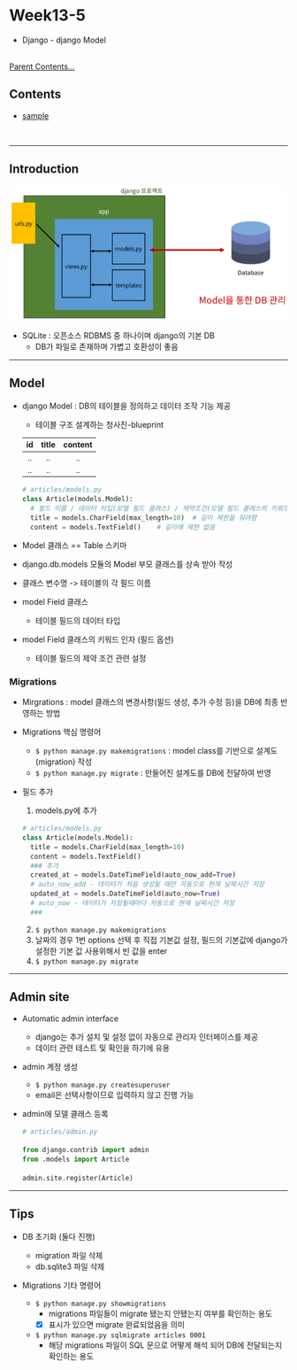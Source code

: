 # Week13-5

-   Django - django Model


<link rel="stylesheet" href="../../assets/stylesheets/my_style.css">

<br>[Parent Contents...](../../README.md/#til-today-i-learned)


## Contents
- [sample](#sample)

<br>


-----


## Introduction

![Structure](assets/01.png)

- SQLite : 오픈소스 RDBMS 중 하나이며 <span>django의 기본 DB</span>
  + DB가 <span>파일로 존재</span>하며 <span>가볍고 호환성이 좋음</span>


-----


## Model

- django Model : DB의 테이블을 정의하고 데이터 조작 기능 제공
  + 테이블 구조 설계하는 <span>청사진-blueprint</span>

  | id  | title | content |
  | :-----: | :-----: | :-----: |
  | .. | .. | .. |
  | .. | .. | .. |

  ```py
  # articles/models.py
  class Article(models.Model):
    # 필드 이름 / 데이터 타입(모델 필드 클래스) / 제약조건(모델 필드 클래스의 키워드 인자)
    title = models.CharField(max_length=10)  # 길이 제한을 줘야함
    content = models.TextField()    # 길이에 제한 없음
  ```

- Model 클래스 == Table 스키마

- django.db.models 모듈의 Model 부모 클래스를 상속 받아 작성

- 클래스 변수명 -> 테이블의 각 <span>필드 이름</span>

- model Field 클래스
  + 테이블 필드의 <span>데이터 타입</span>

- model Field 클래스의 키워드 인자 (필드 옵션)
  + 테이블 필드의 <span>제약 조건</span> 관련 설정


### Migrations

- Mirgrations : model 클래스의 변경사항(필드 생성, 추가 수정 등)을 DB에 <span>최종 반영</span>하는 방법

- Migrations 핵심 명령어
  + `$ python manage.py makemigrations`
  : model class를 기반으로 설계도(migration) 작성
  + `$ python manage.py migrate`
  : 만들어진 설계도를 DB에 전달하여 반영

- 필드 추가
  1. models.py에 추가
  ```py
  # articles/models.py
  class Article(models.Model):
    title = models.CharField(max_length=10) 
    content = models.TextField() 
    ### 추가
    created_at = models.DateTimeField(auto_now_add=True)  
    # auto_now_add - 데이터가 처음 생성될 때만 자동으로 현재 날짜시간 저장
    updated_at = models.DateTimeField(auto_now=True)
    # auto_now - 데이터가 저장될때마다 자동으로 현재 날짜시간 저장
    ###
  ```
  2. `$ python manage.py makemigrations`
  3. 날짜의 경우 1번 options 선택 후 직접 기본값 설정, 필드의 기본값에 django가 설정한 기본 값 사용위해서 빈 값을 enter
  4. `$ python manage.py migrate`


-----


## Admin site

- Automatic admin interface
  + django는 추가 설치 및 설정 없이 자동으로 관리자 인터페이스를 제공
  + 데이터 관련 테스트 및 확인을 하기에 유용

- admin 계정 생성
  + `$ python manage.py createsuperuser`
  + email은 선택사항이므로 입력하지 않고 진행 가능

- admin에 모델 클래스 등록
  ```py
  # articles/admin.py

  from django.contrib import admin
  from .models import Article

  admin.site.register(Article)
  ```


-----


## Tips

- DB 초기화 (둘다 진행)
  + migration 파일 삭제
  + db.sqlite3 파일 삭제

- Migrations 기타 명령어
  + `$ python manage.py showmigrations`
    * migrations 파일들이 migrate 됐는지 안됐는지 여부를 확인하는 용도
    * [X] 표시가 있으면 migrate 완료되었음을 의미
  + `$ python manage.py sqlmigrate articles 0001`
    * 해당 migrations 파일이 SQL 문으로 어떻게 해석 되어 DB에 전달되는지 확인하는 용도